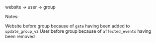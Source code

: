 website -> user -> group

Notes:

Website before group because of `gate` having been added to `update_group_v2`
User before group because of `affected_events` having been removed